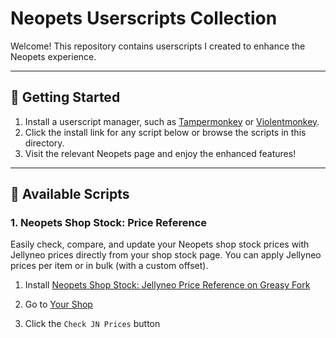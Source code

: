 # Neopets Userscripts Collection

Welcome! This repository contains userscripts I created to enhance the Neopets experience.

---

## 🚀 Getting Started
1. Install a userscript manager, such as [Tampermonkey](https://www.tampermonkey.net/) or [Violentmonkey](https://violentmonkey.github.io/).
2. Click the install link for any script below or browse the scripts in this directory.
3. Visit the relevant Neopets page and enjoy the enhanced features!

---

## 📜 Available Scripts

### 1. Neopets Shop Stock: Price Reference
Easily check, compare, and update your Neopets shop stock prices with Jellyneo prices directly from your shop stock page. You can apply Jellyneo prices per item or in bulk (with a custom offset).

1. Install [Neopets Shop Stock: Jellyneo Price Reference on Greasy Fork](https://greasyfork.org/en/scripts/536374-neopets-shop-stock-price-reference)

2. Go to [Your Shop](https://www.neopets.com/market.phtml?type=your)

3. Click the `Check JN Prices` button